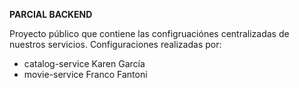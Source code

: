 **PARCIAL BACKEND**

Proyecto público que contiene las configruaciónes centralizadas de nuestros servicios.
Configuraciones realizadas por:

* catalog-service Karen García
* movie-service Franco Fantoni
